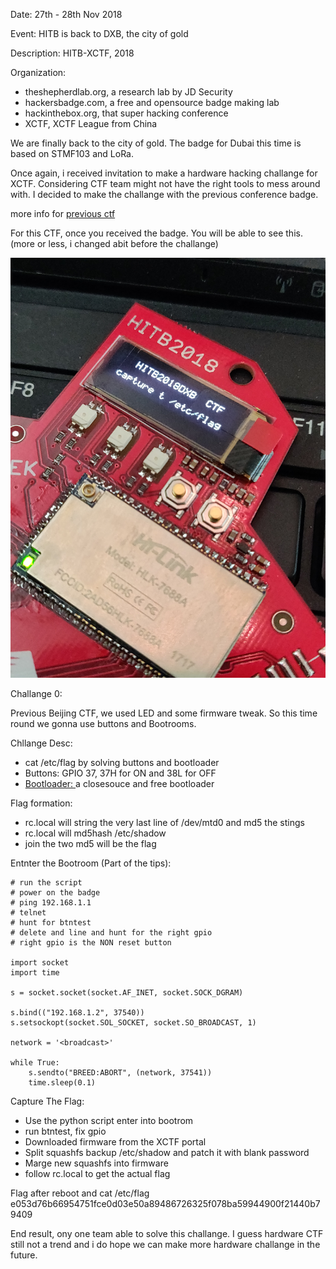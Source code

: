 Date: 27th - 28th Nov 2018

Event: HITB is back to DXB, the city of gold

Description: HITB-XCTF, 2018

Organization:
- theshepherdlab.org, a research lab by JD Security
- hackersbadge.com, a free and opensource badge making lab
- hackinthebox.org, that super hacking conference
- XCTF, XCTF League from China

We are finally back to the city of gold. The badge for Dubai this time is based on STMF103 and LoRa. 

Once again, i received invitation to make a hardware hacking challange for XCTF. Considering CTF team might not have the right tools to mess around with. I decided to make the challange with the previous conference badge. 

more info for [previous ctf](https://github.com/xwings/ctf.jdhitb2018pek)

For this CTF, once you received the badge. You will be able to see this. (more or less, i changed abit before the challange)

![alt text](https://raw.githubusercontent.com/xwings/ctf.hitb2018dxb/master/pic/boardctf.jpg)


Challange 0:

Previous Beijing CTF, we used LED and some firmware tweak. So this time round we gonna use buttons and Bootrooms.

Chllange Desc:
* cat /etc/flag by solving buttons and bootloader
* Buttons: GPIO 37, 37H for ON and 38L for OFF
* [Bootloader: ](https://breed.hackpascal.net/) a closesouce and free bootloader

Flag formation:

* rc.local will string the very last line of /dev/mtd0 and md5 the stings
* rc.local will md5hash /etc/shadow
* join the two md5 will be the flag


Entnter the Bootroom (Part of the tips):
```
# run the script
# power on the badge
# ping 192.168.1.1
# telnet
# hunt for btntest
# delete and line and hunt for the right gpio
# right gpio is the NON reset button

import socket
import time

s = socket.socket(socket.AF_INET, socket.SOCK_DGRAM)

s.bind(("192.168.1.2", 37540))
s.setsockopt(socket.SOL_SOCKET, socket.SO_BROADCAST, 1)

network = '<broadcast>'

while True:
    s.sendto("BREED:ABORT", (network, 37541))
    time.sleep(0.1)
```

Capture The Flag:
* Use the python script enter into bootrom
* run btntest, fix gpio
* Downloaded firmware from the XCTF portal
* Split squashfs backup /etc/shadow and patch it with blank password
* Marge new squashfs into firmware
* follow rc.local to get the actual flag


Flag after reboot and cat /etc/flag
e053d76b66954751fce0d03e50a89486726325f078ba59944900f21440b79409

End result, ony one team able to solve this challange. I guess hardware CTF still not a trend and i do hope we can make more hardware challange in the future.
